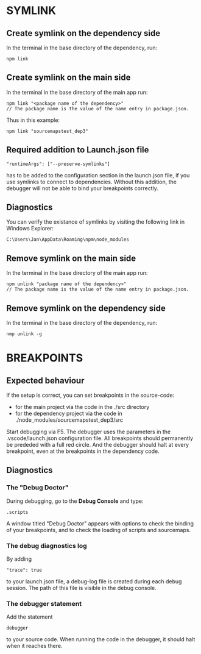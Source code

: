 # SYMLINK

## Create symlink on the dependency side

In the terminal in the base directory of the dependency, run:
```
npm link
```

## Create symlink on the main side

In the terminal in the base directory of the main app run:
```
npm link "<package name of the dependency>"
// The package name is the value of the name entry in package.json.
```
Thus in this example:  
```
npm link "sourcemapstest_dep3"
```

## Required addition to Launch.json file

```
"runtimeArgs": ["--preserve-symlinks"]
```
has to be added to the configuration section in the launch.json file, if you use symlinks to connect to dependencies.  Without this addition, the debugger will not be able to bind your breakpoints correctly.

## Diagnostics

You can verify the existance of symlinks by visiting the following link in Windows Explorer: 
```
C:\Users\Jan\AppData\Roaming\npm\node_modules
```

## Remove symlink on the main side

In the terminal in the base directory of the main app run:
```
npm unlink "package name of the dependency>"
// The package name is the value of the name entry in package.json.
```

## Remove symlink on the dependency side

In the terminal in the base directory of the dependency, run:
```
nmp unlink -g
```

# BREAKPOINTS

## Expected behaviour

If the setup is correct, you can set breakpoints in the source-code:
- for the main project via the code in the ./src directory
- for the dependency project via the code in ./node_modules/sourcemapstest_dep3/src

Start debugging via F5.  The debugger uses the parameters in the .vscode/launch.json configuration file.  All breakpoints should permanently be prededed with a full red circle.  And the debugger should halt at every breakpoint, even at the breakpoints in the dependency code.

## Diagnostics

### The "Debug Doctor"

During debugging, go to the **Debug Console** and type:
```
.scripts
```
A window titled "Debug Doctor" appears with options to check the binding of your breakpoints, and to check the loading of scripts and sourcemaps.

### The debug diagnostics log

By adding 
```
"trace": true
```
to your launch.json file, a debug-log file is created during each debug session.
The path of this file is visible in the debug console.

### The debugger statement

Add the statement
```
debugger
```
to your source code.  When running the code in the debugger, it should halt when it reaches there.